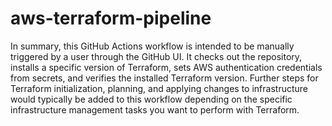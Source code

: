 # aws-terraform-pipeline

In summary, this GitHub Actions workflow is intended to be manually triggered by a user through the GitHub UI. It checks out the repository, installs a specific version of Terraform, sets AWS authentication credentials from secrets, and verifies the installed Terraform version. Further steps for Terraform initialization, planning, and applying changes to infrastructure would typically be added to this workflow depending on the specific infrastructure management tasks you want to perform with Terraform.
